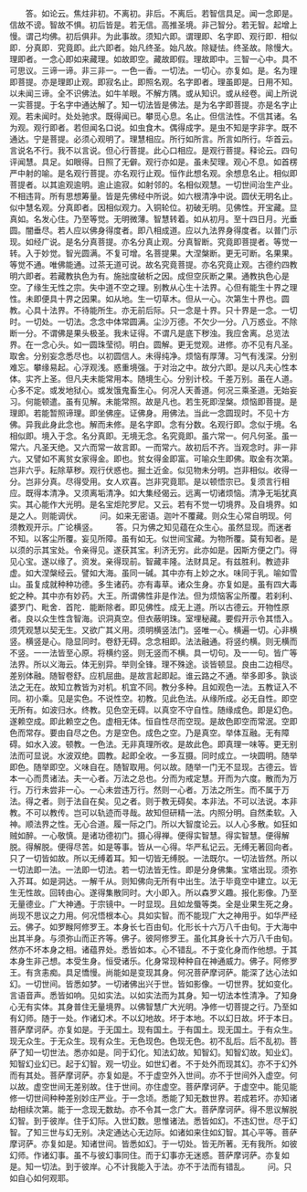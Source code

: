 <!-- { "loadSidebar": true } -->
　　答。如论云。焦炷非初。不离初。非后。不离后。若智信具足。闻一念即是。信故不谤。智故不惧。初后皆是。若无信。高推圣境。非己智分。若无智。起增上慢。谓己均佛。初后俱非。为此事故。须知六即。谓理即、名字即、观行即．相似即．分真即．究竟即。此六即者。始凡终圣。始凡故。除疑怯。终圣故。除慢大。理即者。一念心即如来藏理。如故即空。藏故即假。理故即中。三智一心中。具不可思议。三谛一谛。非三非一。一色一香。一切法。一切心。亦复如。是。名为理即菩提。亦是理即止观。即寂名止。即照名观。名字即者。理虽即是。日用不知。以未闻三谛。全不识佛法。如牛羊眼。不解方隅。或从知识。或从经卷。闻上所说一实菩提。于名字中通达解了。知一切法皆是佛法。是为名字即菩提。亦是名字止观。若未闻时。处处驰求。既得闻已。攀觅心息。名止。但信法性。不信其诸。名为观。观行即者。若但闻名口说。如虫食木。偶得成字。是虫不知是字非字。既不通达。宁是菩提。必须心观明了。理慧相应。所行如所言。所言如所行。华首云。言说名不行。我不以言说。但心行菩提。此心口相应。是观行菩提。释论云。四句评闻慧。具足。如眼得。日照了无僻。观行亦如是。虽未契理。观心不息。如首楞严中射的喻。是名观行菩提。亦名观行止观。恒作此想名观。余想息名止。相似即菩提者。以其逾观逾明。逾止逾寂。如射邻的。名相似观慧。一切世间治生产业。不相违背。所有思想筹量。皆是先佛经中所说。如六根清净中说。圆伏无明名止。似中慧名观。分真即者。因相似观力。入铜轮位。初破无明。见佛性。开宝藏。显真如。名发心住。乃至等觉。无明微薄。智慧转着。如从初月。至十四日月。光垂圆。闇垂尽。若人应以佛身得度者。即八相成道。应以九法界身得度者。以普门示现。如经广说。是名分真菩提。亦名分真止观。分真智断。究竟即菩提者。等觉一转。入于妙觉。智光圆满。不复可增。名菩提果。大涅槃断。更无可断。名果果。等觉不通。唯佛能通。过茶无道可说。故名究竟菩提。亦名究竟止观。古德约四教明六即者。若藏教执色为有。施拙度破析之因。成但空灰断之果。通教执色心是空。了缘生无性之宗。失中道不空之理。别教从心生十法界。心但有能生十界之理性。未即便具十界之因果。如从地。生一切草木。但从一心。次第生十界也。圆教。心具十法界。不待能所生。亦无前后际。只一念是十界。只十界是一念。一切时。一切处。一切法。念念中体常圆满。尘沙万德。不欠少一分。八万惑业。不除断一分。不谓佛是果头极圣。我未证得。不谓凡是底下秽浊。我应舍离。总览法界。在一念心头。如一圆珠莹彻。明白。圆解。更无觉观。进修。亦不见有凡圣。取舍。分别妄念悉尽也。以初圆信人。未得纯净。烦恼有厚薄。习气有浅深。分别难忘。攀缘易起。心浮观浅。惑重境强。于对治之中。故分六即。是以凡夫心性本体。实齐上圣。但凡夫未能常用本。随境生心。分别计校。千差万别。虽在人道。心多不定。或发地狱心。或发饿鬼畜生心。何况人天善道。何况三乘圣道。无始妄习。何能顿遣。虽有见解。未能常照。故是凡也。若生死即涅槃。烦恼即菩提。是理即。若能暂照谛理。即坐佛座。证佛身。用佛法。当此一念圆现时。不见十方佛。异我此身此念也。解而未修。是名字即。念有分数。名观行即。念似于境。名相似即。境入于念。名分真即。无境无念。名究竟即。虽六常一。何凡何圣。虽一常六。凡圣天绝。又六而常一故言即。一而常六。故初后不齐。当观念时。非一非六。又譬如不离贫女家得金。即也。贫女得金即富。可喻众生即佛。取金有次第。岂非六乎。耘除草秽。观行伏惑也。掘土近金。似见物未分明。岂非相似。收得一分。岂非分真。尽得受用。女人欢喜。岂非究竟耶。是以顿悟宗已。复须言行相应。既得本清净。又须离垢清净。如大集经偈云。远离一切诸烦恼。清净无垢犹真实。其心能作大光明。是名宝炬陀罗尼。又云。若有不觉一切境界。及自境界。如是之人。则能调伏。
　　问。如来无密语。迦叶不覆藏。则众生心常自明现。何须教观开示。广论横竖。
　　答。只为佛之知见蕴在众生心。虽然显现。而迷者不知。以客尘所覆。妄见所障。虽有如无。似世间宝藏。为物所覆。莫有知者。是以须的示其宝处。令亲得见。遂获其宝。利济无穷。此亦如是。因斯方便之门。得见心宝。遂以缘了。资发。亲得现前。智藏丰隆。法财具足。有兹胜利。教迹非虚。如大涅槃经云。譬如大海。虽同一碱。其中亦有上妙之水。味同于乳。喻如雪山。虽复成就种种功德。多生诸药。亦有毒草。诸众生身。亦复如是。虽有四大毒蛇之种。其中亦有妙药。大王。所谓佛性非是作法。但为烦恼客尘所覆。若刹利、婆罗门、毗舍．首陀．能断除者。即见佛性。成无上道。所以古德云。开物性原者。良以众生性含智海。识洞真空。但衣蔽明珠。室埋秘藏。要假开示令其悟入。须凭观慧以契无生。又欲广其义用。须明横竖法门。竖唯一心。横遍一切。心非横竖。横竖是心。隐显同时。卷舒无碍。念念相即。法法融通。将竖约横。则无横而不竖。一一法皆至心原。将横约竖。则无竖而不横。具一切句。及一一句。皆广等法界。所以义海云。体无别异。举则全锋。理不殊途。谈皆顿显。良由二边相尽。差别体融。随智卷舒。应机屈曲。是故言起即起。谁云路之不通。举多即多。孰谈法之无在。故知立教皆为对机。机宜不同。教分多种。且如观色一法。五教证入不同。初小乘。见是实色。不说性空。初教。见此色法。从缘所成。必无自性。即空无所有。如波归水。终教。见色空无碍。以真空不守自性。随缘成色。即是幻色。遂赖空成。即此赖空之色。虚相无体。恒自性尽而空现。是故色即空而常泯。空即色而常存。要由自尽之色。方是空色。成色之空。乃是真空。举体互融。无有障碍。如水入波。顿教。一色法。无非真理所收。是故此色。即真理一味等。更无别法而可显说。水波双绝。圆教。起即全收。一多互摄。同时成立。一块圆明。随举即色。随举即空。义味自在。随智取用。何以故。随举一门无不显现。古德云。皆本一心而贯诸法。夫一心者。万法之总也。分而为戒定慧。开而为六度。散而为万行。万行未尝非一心。一心未尝违万行。然则一心者。万法之所生。而不属于万法。得之者。则于法自在矣。见之者。则于教无碍矣。本非法。不可以法说。本非教。不可以教传。岂可以轨迹而寻哉。故知但研精一法。内照分明。自然柔软。入神。顺法界之性。无心合道。履一际之门。所以大智度论云。以人心多散。如狂如贼如醉。一心敬慎。是诸功德初门。摄心得禅。便得实智慧。得实智慧。便得解脱。得解脱。便得尽苦。如是等事。皆从一心得。华严私记云。无缚无著回向者。只了一切皆如故。所以无缚着耳。知一切皆无缚脱。一法既尔。一切法皆然。所以一切法即一法。一法即一切法。若一切法皆无性。即是分身佛集。宝塔出现。须弥入芥耳。如是洞达。一解千从。则知佛向无所有中出生。法于毕竟空中建立。以无生无性故。回转由心。遂得集散同时。大小即入。所以森罗义趣。报化影像。乃至无量德业。广大神通。于宗镜中。一时显现。且如龙蜃等类。全是业果生死之身。尚现不思议之力用。何况悟根本心。具如实智。而不能现广大之神用乎。如华严经云。佛子。如罗睺阿修罗王。本身长七百由旬。化形长十六万八千由旬。于大海中出其半身。与须弥山而正齐等。佛子。彼阿修罗王。虽化其身长十六万八千由旬。然亦不坏本身之相。诸蕴界处。悉皆如本。心不错乱。不于变化身而作他想。于其本身生非己想。本受生身。恒受诸乐。化身常现种种自在神通威力。佛子。阿修罗王。有贪恚痴。具足憍慢。尚能如是变现其身。何况菩萨摩诃萨。能深了达心法如幻。一切世间。皆悉如梦。一切诸佛出兴于世。皆如影像。一切世界。犹如变化。言语音声。悉皆如响。见如实法。以如实法而为其身。知一切法本性清净。了知身心无有实体。其身普住无量境界。以佛智慧广大光明。净修一切菩提之行。乃至如有幻师。随于一处。作诸幻术。不以幻地故。坏于本地。不以幻日故。坏于本日。菩萨摩诃萨。亦复如是。于无国土。现有国土。于有国土。现无国土。于有众生。现无众生。于无众生。现有众生。无色现色。色现无色。初不乱后。后不乱初。菩萨了知一切世法。悉亦如是。同于幻化。知法幻故。知智幻。知智幻故。知业幻。知智幻业幻已。起于幻智。观一切业。如世幻者。不于处外而现其幻。亦不于幻外而有其处。菩萨摩诃萨。亦复如是。不于虚空外入世间。亦不于世间外入虚空。何以故。虚空世间无差别故。住于世间。亦住虚空。菩萨摩诃萨。于虚空中。能见能修一切世间种种差别妙庄严业。于一念顷。悉能了知无数世界。若成若坏。亦知诸劫相续次第。能于一念现无数劫。亦不令其一念广大。菩萨摩诃萨。得不思议解脱幻智。到于彼岸。住于幻际。入世幻数。思惟诸法。悉皆如幻。不违幻世。尽于幻智。了知三世与幻无别。决定通达心无边际。如诸如来住如幻智。其心平等。菩萨摩诃萨。亦复如是。知诸世间。皆悉如幻。于一切处。皆无所著。无有我所。如彼幻师。作诸幻事。虽不与彼幻事同住。而于幻事亦无迷惑。菩萨摩诃萨。亦复如是。知一切法。到于彼岸。心不计我能入于法。亦不于法而有错乱。
　　问。只如自心如何观耶。
